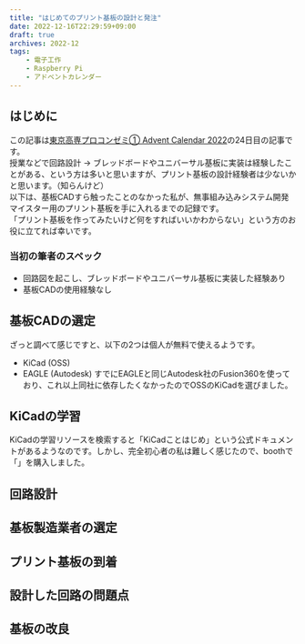 ```yaml
---
title: "はじめてのプリント基板の設計と発注"
date: 2022-12-16T22:29:59+09:00
draft: true
archives: 2022-12
tags:
    - 電子工作
    - Raspberry Pi
    - アドベントカレンダー
---
```

## はじめに
この記事は[東京高専プロコンゼミ① Advent Calendar 2022](https://adventar.org/calendars/8370)の24日目の記事です。  
授業などで回路設計 → ブレッドボードやユニバーサル基板に実装は経験したことがある、という方は多いと思いますが、プリント基板の設計経験者は少ないかと思います。（知らんけど）  
以下は、基板CADすら触ったことのなかった私が、無事組み込みシステム開発マイスター用のプリント基板を手に入れるまでの記録です。  
「プリント基板を作ってみたいけど何をすればいいかわからない」という方のお役に立てれば幸いです。
### 当初の筆者のスペック
- 回路図を起こし、ブレッドボードやユニバーサル基板に実装した経験あり
- 基板CADの使用経験なし
## 基板CADの選定
ざっと調べて感じですと、以下の2つは個人が無料で使えるようです。
- KiCad (OSS)
- EAGLE (Autodesk)
すでにEAGLEと同じAutodesk社のFusion360を使っており、これ以上同社に依存したくなかったのでOSSのKiCadを選びました。
## KiCadの学習
KiCadの学習リソースを検索すると「KiCadことはじめ」という公式ドキュメントがあるようなのです。しかし、完全初心者の私は難しく感じたので、boothで「」を購入しました。
## 回路設計
## 基板製造業者の選定
## プリント基板の到着
## 設計した回路の問題点
## 基板の改良
